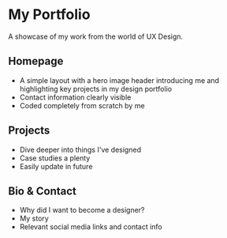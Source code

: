 # My Portfolio

A showcase of my work from the world of UX Design.


## Homepage

* A simple layout with a hero image header introducing me and highlighting key projects in my design portfolio
* Contact information clearly visible
* Coded completely from scratch by me


## Projects

* Dive deeper into things I've designed
* Case studies a plenty
* Easily update in future 

## Bio & Contact
* Why did I want to become a designer?
* My story
* Relevant social media links and contact info
